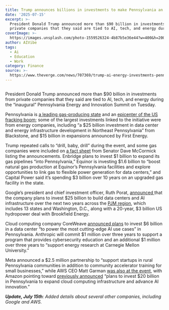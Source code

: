 ```yaml
---
title: Trump announces billions in investments to make Pennsylvania an AI hub
date: '2025-07-15'
excerpt: >-
  President Donald Trump announced more than $90 billion in investments from
  private companies that they said are tied to AI, tech, and energy during th...
coverImage: >-
  https://images.unsplash.com/photo-1559526324-4b87b5e36e44?w=400&h=200&fit=crop&auto=format
author: AIVibe
tags:
  - Ai
  - Education
  - Work
category: Finance
source: >-
  https://www.theverge.com/news/707369/trump-ai-energy-investments-pennsylvania-billions
---
```


											

						
<figure>

<img alt="" data-caption="" data-portal-copyright="" data-has-syndication-rights="1" src="https://platform.theverge.com/wp-content/uploads/sites/2/2025/04/VRG_Illo_STK175_L_Normand_DonaldTrump_Negative.jpg?quality=90&#038;strip=all&#038;crop=0,0,100,100" />
	<figcaption>
		</figcaption>
</figure>
<p class="has-text-align-none">President Donald Trump announced more than $90 billion in investments from private companies that they said are tied to AI, tech, and energy during the “inaugural” Pennsylvania Energy and Innovation Summit on Tuesday. </p>

<p class="has-text-align-none">Pennsylvania is <a href="https://www.eia.gov/state/print.php?sid=PA">a leading gas-producing state</a> and an <a href="https://whyy.org/articles/fracking-pennsylvania-shale-gas-workforce-health-environmental-damage/">epicenter of the </a><span><a href="https://whyy.org/articles/fracking-pennsylvania-shale-gas-workforce-health-environmental-damage/" target="_blank">US fracking boom</a>; some</span> of the largest investments linked to the initiative were from energy companies, including “a $25 billion investment in data center and energy infrastructure development in Northeast Pennsylvania” from Blackstone, and $15 billion in expansions announced by First Energy. </p>

<p class="has-text-align-none">Trump repeated calls to &#8220;drill, baby, drill&#8221; during the event, and some gas companies were included on <a href="https://www.mccormick.senate.gov/press-releases/fact-sheet-more-than-90-billion-in-investments-announced-at-senator-mccormicks-pennsylvania-energy-and-innovation-summit/">a fact sheet</a> from Senator Dave McCormick listing the announcements.  Enbridge plans to invest $1 billion to expand its gas pipelines “into Pennsylvania,” Equinor is investing $1.6 billion to “boost natural gas production at Equinor’s Pennsylvania facilities and explore opportunities to link gas to flexible power generation for data centers,” and Capital Power said it’s spending $3 billion over 10 years on an upgraded gas facility in the state.</p>

<p class="has-text-align-none">Google&#8217;s president and chief investment officer, Ruth Porat, <a href="https://blog.google/outreach-initiatives/public-policy/pennsylvania-energy-innovation-summit/?utm_source=tw&amp;utm_medium=social&amp;utm_campaign=nfg&amp;utm_content=&amp;utm_term=">announced </a>that the company plans to invest $25 billion to build data centers and AI infrastructure over the next two years across the <a href="https://www.pjm.com/about-pjm/who-we-are/territory-served">PJM region</a>, which includes 13 states and Washington, D.C., along with a 20-year, $3 billion US hydropower deal with Brookfield Energy.</p>

<p class="has-text-align-none">Cloud computing company CoreWeave <a href="https://www.businesswire.com/news/home/20250715975958/en/CoreWeave-Announces-Multi-Billion-Dollar-Commitment-to-AI-Infrastructure-in-Pennsylvania">announced plans</a> to invest $6 billion in a data center “to power the most cutting-edge AI use cases” in Pennsylvania. Anthropic will commit $1 million over three years to support a program that provides cybersecurity education and an additional $1 million over three years to “support energy research at Carnegie Mellon University.” </p>

<p class="has-text-align-none">Meta announced a $2.5 million partnership to “support startups in rural Pennsylvania communities in addition to community accelerator training for small businesses,” while AWS CEO Matt Garman <a href="https://www.aboutamazon.com/news/aws/amazon-aws-trump-summit-ai-energy-future">was also at the event</a>, with Amazon pointing toward <a href="https://www.aboutamazon.com/news/aws/amazon-pennsylvania-investment-cloud-infrastructure-ai-innovation">previously announced</a> “plans to invest $20 billion in Pennsylvania to expand cloud computing infrastructure and advance AI innovation.”</p>

<p class="has-text-align-none"><em><strong>Update, July 15th</strong>: Added details about several other companies, including Google and AWS.</em></p>
						
									
